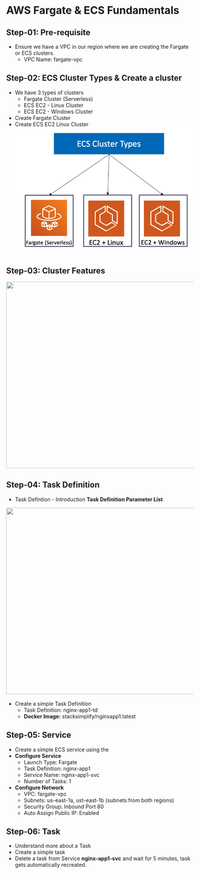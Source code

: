 # AWS Fargate & ECS Fundamentals

## Step-01: Pre-requisite
- Ensure we have a VPC in our region where we are creating the Fargate or ECS clusters.
    - VPC Name: fargate-vpc

## Step-02: ECS Cluster Types & Create a cluster
- We have 3 types of clusters
    - Fargate Cluster (Serverless)
    - ECS EC2 - Linux Cluster
    - ECS EC2 - Windows Cluster
- Create Fargate Cluster
- Create ECS EC2 Linux Cluster
![ECS Cluster Types](/otherfiles/images/01-ECS-Cluster-Types.png)

## Step-03: Cluster Features

<img src="https://github.com/stacksimplify/aws-fargate-ecs-masterclass/blob/master/otherfiles/images/03-ECS-Cluster-Features.png" width="1600" height="500">

## Step-04: Task Definition
- Task Defintion - Introduction
**Task Definition Parameter List**
<img src="https://github.com/stacksimplify/aws-fargate-ecs-masterclass/blob/master/otherfiles/images/02-ECS-TaskDefintion-ParameterList.png" width="2000" height="500">

- Create a simple Task Definition
    - Task Definition: nginx-app1-td        
    - **Docker Image:** stacksimplify/nginxapp1:latest

## Step-05: Service
- Create a simple ECS service using the 
- **Configure Service**
    - Launch Type: Fargate
    - Task Definition: nginx-app1
    - Service Name: nginx-app1-svc
    - Number of Tasks: 1
- **Configure Network**
    - VPC: fargate-vpc
    - Subnets: us-east-1a, ust-east-1b (subnets from both regions)
    - Security Group: Inbound Port 80
    - Auto Assign Public IP: Enabled    
    
## Step-06: Task
- Understand more about a Task
- Create a simple task
- Delete a task from Service **nginx-app1-svc** and wait for 5 minutes, task gets automatically recreated. 